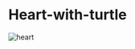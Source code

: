 # Heart-with-turtle

![heart](https://github.com/nsenasabirli/Heart-with-turtle/assets/72200463/c8cd263c-020e-471c-8cd9-608ca59cd26d)
